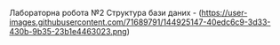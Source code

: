 Лабораторна робота №2
Структура бази даних - 
(https://user-images.githubusercontent.com/71689791/144925147-40edc6c9-3d33-430b-9b35-23b1e4463023.png)

